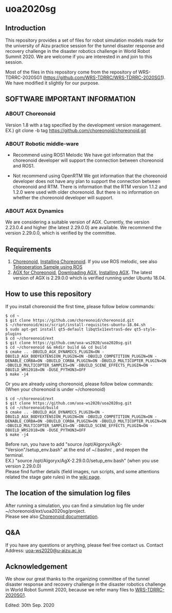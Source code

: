 # uoa2020sg

## Introduction 
This repository provides a set of files for robot simulation models made for the university of Aizu practice session for the tunnel disaster response and recovery challenge in the disaster robotics challenge in World Robot Summit 2020. We are welcome if you are interested in and join to this session. 

Most of the files in this repository come from the repository of WRS-TDRRC-2020SG1
(https://github.com/WRS-TDRRC/WRS-TDRRC-2020SG1). We have modified it slightly for our purpose. 

## SOFTWARE IMPORTANT INFORMATION 
### ABOUT Choreonoid 
Version 1.8 with a tag specified by the development version management. <br>
EX.) git clone -b tag https://github.com/choreonoid/choreonoid.git 

### ABOUT Robotic middle-ware 
 * Recommend using ROS1 Melodic 
We have got information that the choreonoid developer will support the connection between choreonoid and ROS1. 

 * Not recommend using OpenRTM 
We got information that the choreonoid developer does not have any plan to support the connection between choreonoid and RTM. 
There is information that the RTM version 1.1.2 and 1.2.0 were used with older choreonoid. But there is no information on whether the choreonoid developer will support.  
 
### ABOUT AGX Dynamics 
We are considering a suitable version of AGX. 
Currently, the version 2.23.0.4 and higher (the latest 2.29.0.0) are available. 
We recommend the version 2.29.0.0, which is verified by the committee. 

## Requirements
  1. [Choreonoid](https://choreonoid.org/en/manuals/latest/index.html), [Installing Choreonoid](https://choreonoid.org/en/manuals/latest/install/build-ubuntu.html#development-version). If you use ROS melodic, see also [Teleoperation Sample using ROS](https://choreonoid.org/en/manuals/latest/wrs2018/teleoperation-ros.html)  
  2. [AGX for Choreonoid](https://choreonoid.org/en/manuals/latest/agxdynamics/index.html), [Downloading AGX](https://www.algoryx.se/download/?id=1887), [Installing AGX](https://www.algoryx.se/documentation/complete/agx/tags/latest/UserManual/source/installation.html#install-on-ubuntu-16-04). The latest version of AGX is 2.29.0.0 which is verified running under Ubuntu 18.04. 

## How to use this repository 
If you install choreonoid the first time, please follow below commands: 

    $ cd ~  
    $ git clone https://github.com/choreonoid/choreonoid.git  
    $ ~/choreonoid/misc/script/install-requisites-ubuntu-18.04.sh  
    $ sudo apt-get install qt5-default libqt5x11extras5-dev qt5-style-plugins  
    $ cd ~/choreonoid/ext  
    $ git clone https://github.com/uoa-ws2020/uoa2020sg.git 
    $ cd ~/choreonoid && mkdir build && cd build  
    $ cmake .. -DBUILD_AGX_DYNAMICS_PLUGIN=ON -DBUILD_AGX_BODYEXTENSION_PLUGIN=ON -DBUILD_COMPETITION_PLUGIN=ON -DENABLE_CORBA=ON -DBUILD_CORBA_PLUGIN=ON -DBUILD_MULTICOPTER_PLUGIN=ON -DBUILD_MULTICOPTER_SAMPLES=ON -DBUILD_SCENE_EFFECTS_PLUGIN=ON -DBUILD_WRS2018=ON -DUSE_PYTHON3=OFF
    $ make -j4
  
Or you are already using choreonoid, please follow below commands:  
(When your choreonoid is under ~/choreonoid)  

    $ cd ~/choreonoid/ext  
    $ git clone https://github.com/uoa-ws2020/uoa2020sg.git 
    $ cd ~/choreonoid/build  
    $ cmake .. -DBUILD_AGX_DYNAMICS_PLUGIN=ON -DBUILD_AGX_BODYEXTENSION_PLUGIN=ON -DBUILD_COMPETITION_PLUGIN=ON -DENABLE_CORBA=ON -DBUILD_CORBA_PLUGIN=ON -DBUILD_MULTICOPTER_PLUGIN=ON -DBUILD_MULTICOPTER_SAMPLES=ON -DBUILD_SCENE_EFFECTS_PLUGIN=ON -DBUILD_WRS2018=ON -DUSE_PYTHON3=OFF 
    $ make -j4

Before run, you have to add "source /opt/Algoryx/AgX-"Version"/setup_env.bash" at the end of ~/.bashrc , and reopen the terminal.<br>
EX.) "source /opt/Algoryx/AgX-2.29.0.0/setup_env.bash" (when you use version 2.29.0.0)<br>
Please find further details (field images, run scripts, and some attentions related the stage gate rules) in the [wiki page](https://github.com/uoa-ws2020/uoa2020sg/wiki).  

## The location of the simulation log files  
After running a simulation, you can find a simulation log file under ~/choreonoid/ext/uoa2020sg/project.  
Please see also [Choreonoid documentation](https://choreonoid.org/en/manuals/1.7/simulation/execution-and-playback.html).  

## Q&A 
If you have any questions or anything, please feel free contact us. 
Contact Address: uoa-ws2020@u-aizu.ac.jp

## Acknowledgement
We show our great thanks to the organizing committee of the tunnel disaster response and recovery challenge in the disaster robotics challenge in World Robot Summit 2020, because we refer many files to [WRS-TDRRC-2020SG1](https://github.com/WRS-TDRRC/WRS-TDRRC-2020SG1).

Edited: 30th Sep. 2020
